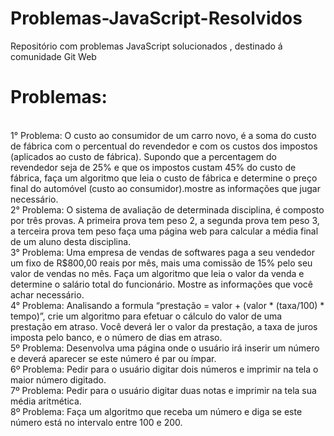 # Problemas-JavaScript-Resolvidos
Repositório com problemas JavaScript solucionados , destinado á comunidade Git Web

<h1> Problemas: </h1>

<br>
1° Problema: O custo ao consumidor de um carro novo, é  a soma do custo de fábrica com o percentual do revendedor e com os custos dos impostos (aplicados ao custo de fábrica).
Supondo que a percentagem do revendedor seja de 25% e que os impostos custam 45% do custo de fábrica, faça um algoritmo que leia o custo de fábrica e determine o preço final do automóvel (custo ao consumidor).mostre as informações que jugar necessário.
<br>
2° Problema: O sistema de avaliação de determinada disciplina, é composto por três provas.
A primeira prova tem peso 2, a segunda prova tem peso 3, a terceira prova tem peso faça uma página web para calcular a média final de um aluno desta disciplina.
<br>
3° Problema: Uma empresa de vendas de softwares paga a seu vendedor um fixo de R$800,00 reais por mês, mais uma comissão de 15% pelo seu valor de vendas no mês.  Faça um algoritmo que leia o valor da venda e determine o salário total do funcionário.
Mostre as informações que você achar necessário.
<br>
4° Problema:  Analisando a formula “prestação = valor + (valor * (taxa/100) * tempo)”, crie um algoritmo para efetuar o cálculo do valor de uma prestação em atraso. Você deverá ler o valor da prestação, a taxa de juros imposta pelo banco, e o número de dias em atraso.
<br>
5º Problema: Desenvolva uma página onde o usuário irá inserir um número e deverá aparecer se este número é par ou ímpar.
<br>
6º Problema: Pedir para o usuário digitar dois números e imprimir na tela o maior número digitado.
<br>
7º Problema: Pedir para o usuário digitar duas notas e imprimir na tela sua média aritmética.
<br>
8º Problema: Faça um algoritmo que receba um número e diga se este número está no intervalo entre 100 e 200.

